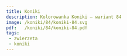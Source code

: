 ```yaml
---
title: Koniki
description: Kolorowanka Koniki – wariant 84
image: /koniki/84/koniki-84.svg
pdf:   /koniki/84/koniki-84.pdf
tags:
 - zwierzeta
 - koniki
---
```

